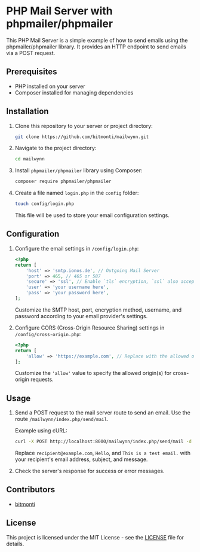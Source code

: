 # PHP Mail Server with phpmailer/phpmailer

This PHP Mail Server is a simple example of how to send emails using the phpmailer/phpmailer library. It provides an HTTP endpoint to send emails via a POST request.

## Prerequisites

- PHP installed on your server
- Composer installed for managing dependencies

## Installation

1. Clone this repository to your server or project directory:

   ```bash
   git clone https://github.com/bitmonti/mailwynn.git
   ```

2. Navigate to the project directory:

   ```bash
   cd mailwynn
   ```

3. Install `phpmailer/phpmailer` library using Composer:

   ```bash
   composer require phpmailer/phpmailer
   ```

4. Create a file named `login.php` in the `config` folder:

   ```bash
   touch config/login.php
   ```

   This file will be used to store your email configuration settings.

## Configuration

1. Configure the email settings in `/config/login.php`:

   ```php
   <?php
   return [
       'host' => 'smtp.ionos.de', // Outgoing Mail Server
       'port' => 465, // 465 or 587
       'secure' => 'ssl', // Enable `tls` encryption, `ssl` also accepted
       'user' => 'your username here',
       'pass' => 'your password here',
   ];
   ```

   Customize the SMTP host, port, encryption method, username, and password according to your email provider's settings.

2. Configure CORS (Cross-Origin Resource Sharing) settings in `/config/cross-origin.php`:

   ```php
   <?php
   return [
       'allow' => 'https://example.com', // Replace with the allowed origin or all '*'
   ];
   ```

   Customize the `'allow'` value to specify the allowed origin(s) for cross-origin requests.

## Usage

1. Send a POST request to the mail server route to send an email. Use the route `/mailwynn/index.php/send/mail`.

   Example using cURL:

   ```bash
   curl -X POST http://localhost:8000/mailwynn/index.php/send/mail -d "to=recipient@example.com&subject=Hello&message=This is a test email."
   ```

   Replace `recipient@example.com`, `Hello`, and `This is a test email.` with your recipient's email address, subject, and message.

2. Check the server's response for success or error messages.

## Contributors

- [bitmonti](https://github.com/bitmonti)

## License

This project is licensed under the MIT License - see the [LICENSE](LICENSE) file for details.
